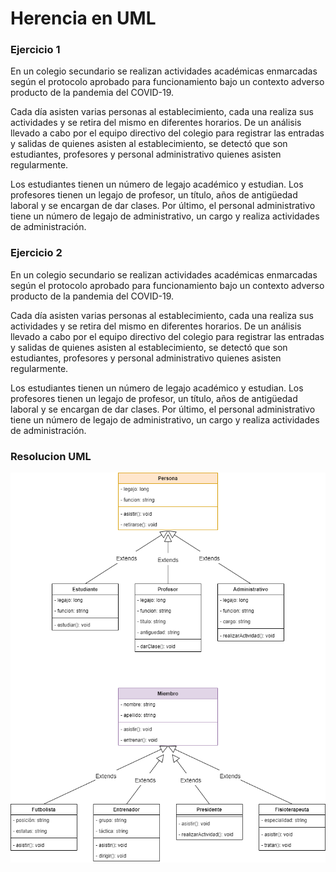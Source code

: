 
# Herencia en UML

### Ejercicio 1
En un colegio secundario se realizan actividades académicas enmarcadas según el protocolo aprobado para funcionamiento bajo un contexto adverso producto de la pandemia del COVID-19.

Cada día asisten varias personas al establecimiento, cada una realiza sus actividades y se retira del mismo en diferentes horarios. De un análisis llevado a cabo por el equipo directivo del colegio para registrar las entradas y salidas de quienes asisten al establecimiento, se detectó que son estudiantes, profesores y personal administrativo quienes asisten regularmente.

Los estudiantes tienen un número de legajo académico y estudian. Los profesores tienen un legajo de profesor, un título, años de antigüedad laboral y se encargan de dar clases. Por último, el personal administrativo tiene un número de legajo de administrativo, un cargo y realiza actividades de administración.


### Ejercicio 2
En un colegio secundario se realizan actividades académicas enmarcadas según el protocolo aprobado para funcionamiento bajo un contexto adverso producto de la pandemia del COVID-19.

Cada día asisten varias personas al establecimiento, cada una realiza sus actividades y se retira del mismo en diferentes horarios. De un análisis llevado a cabo por el equipo directivo del colegio para registrar las entradas y salidas de quienes asisten al establecimiento, se detectó que son estudiantes, profesores y personal administrativo quienes asisten regularmente.

Los estudiantes tienen un número de legajo académico y estudian. Los profesores tienen un legajo de profesor, un título, años de antigüedad laboral y se encargan de dar clases. Por último, el personal administrativo tiene un número de legajo de administrativo, un cargo y realiza actividades de administración.


### Resolucion UML
![UML-Clase-Mesa](https://github.com/soymilidev/JAVA-I/blob/main/C8/C8-Ejercicio-Clase-Mesa/img/UML-Clase-Mesa.png)

